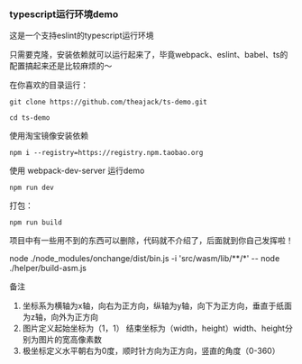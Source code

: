 ### typescript运行环境demo

这是一个支持eslint的typescript运行环境

只需要克隆，安装依赖就可以运行起来了，毕竟webpack、eslint、babel、ts的配置搞起来还是比较麻烦的～

在你喜欢的目录运行：

```
git clone https://github.com/theajack/ts-demo.git
```

```
cd ts-demo
```

使用淘宝镜像安装依赖

```
npm i --registry=https://registry.npm.taobao.org
```

使用 webpack-dev-server 运行demo

```
npm run dev
```

打包：

```
npm run build
```


项目中有一些用不到的东西可以删除，代码就不介绍了，后面就到你自己发挥啦！


node ./node_modules/onchange/dist/bin.js -i 'src/wasm/lib/**/*' -- node ./helper/build-asm.js


备注

1. 坐标系为横轴为x轴，向右为正方向，纵轴为y轴，向下为正方向，垂直于纸面为z轴，向外为正方向
2. 图片定义起始坐标为（1，1） 结束坐标为（width，height）width、height分别为图片的宽高像素数
3. 极坐标定义水平朝右为0度，顺时针方向为正方向，竖直的角度（0-360）